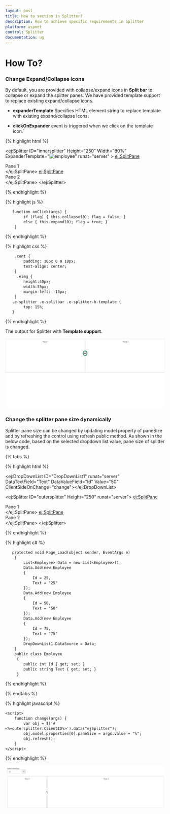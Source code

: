 ```yaml
---
layout: post
title: How to section in Splitter? 
description: How to achieve specific requirements in Splitter
platform: aspnet
control: Splitter
documentation: ug
---
```

# How To?

### Change Expand/Collapse icons

By default, you are provided with collapse/expand icons in **Split bar** to collapse or expand the splitter panes. We have provided template support to replace existing expand/collapse icons.

* **expanderTemplate** Specifies HTML element string to replace template with existing expand/collapse icons. 

* **clickOnExpander** event is triggered when we click on the template icon.`

{% highlight html %}

<ej:Splitter ID="innersplitter" Height="250" Width="80%" ExpanderTemplate="<img class='eimg' src='../Content/basketball.png' ClientSideOnClickOnExpander="onClick" alt='employee'/>" runat="server" >
    <ej:SplitPane>
        <div>
            <div class="cont">Pane 1</div>
        </div>
    </ej:SplitPane>
    <ej:SplitPane>
        <div>
            <div class="cont">Pane 2</div>
        </div>
    </ej:SplitPane>
</ej:Splitter>

{% endhighlight %}

{% highlight js %}

       function onClick(args) {
            if (flag) { this.collapse(0); flag = false; }
            else { this.expand(0); flag = true; }
        }

{% endhighlight %}

{% highlight css %}

        .cont {
            padding: 10px 0 0 10px;
            text-align: center;
        }   
         .eimg {
            height:40px;
            width:35px;
			margin-left: -13px;
        }  
       .e-splitter .e-splitbar .e-splitter-h-template {
            top: 15%;
       }

{% endhighlight %}

The output for Splitter with **Template support**.

![](How-To_images/Template_Support_img.png) 

### Change the splitter pane size dynamically

Splitter pane size can be changed by updating model property of paneSize and by refreshing the control using refresh public method.  As shown in the below code, based on the selected dropdown list value, pane size of splitter is changed.

{% tabs %}

{% highlight html %}

<ej:DropDownList ID="DropDownList1" runat="server" DataTextField="Text" DataValueField="Id" Value="50" ClientSideOnChange="change"></ej:DropDownList>

<ej:Splitter ID="outersplitter" Height="250" runat="server">
         <ej:SplitPane>
                   <div>
                        <div class="cont">Pane 1</div>
                   </div>
        </ej:SplitPane>
        <ej:SplitPane>
            <div>
                <div class="cont">Pane 2 </div>
           </div>
        </ej:SplitPane>
    </ej:Splitter>

{% endhighlight  %}

{% highlight c# %}

       protected void Page_Load(object sender, EventArgs e)
        {
            List<Employee> Data = new List<Employee>();
            Data.Add(new Employee
            {
                Id = 25,
                Text = "25"
            });
            Data.Add(new Employee
            {
                Id = 50,
                Text = "50"
            });
            Data.Add(new Employee
            {
                Id = 75,
                Text = "75"
            });
            DropDownList1.DataSource = Data;
        }
        public class Employee
         {
            public int Id { get; set; }
            public string Text { get; set; }
         }

{% endhighlight  %}

{% endtabs %}  

{% highlight javascript %}

    <script>
        function change(args) {
            var obj = $('#<%=outersplitter.ClientID%>').data("ejSplitter");
            obj.model.properties[0].paneSize = args.value + "%";
            obj.refresh();
        }
    </script>

{% endhighlight %}

![](How-To_images/Pane_Size.png) 